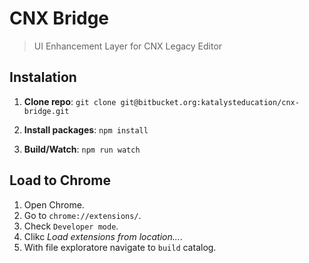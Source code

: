 # CNX Bridge #
> UI Enhancement Layer for CNX Legacy Editor


## Instalation ##

1. **Clone repo**:
`git clone git@bitbucket.org:katalysteducation/cnx-bridge.git`

2. **Install packages**: `npm install`

3. **Build/Watch**: `npm run watch`


## Load to Chrome ##

1. Open Chrome.
2. Go to `chrome://extensions/`.
3. Check `Developer mode`.
4. Clikc *Load extensions from location...*.
5. With file exploratore navigate to `build` catalog.
